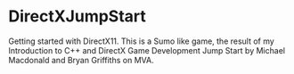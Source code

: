# DirectXJumpStart
Getting started with DirectX11. This is a Sumo like game, the result of my Introduction to C++ and DirectX Game Development Jump Start by Michael Macdonald and Bryan Griffiths on MVA.
